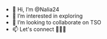- 👋 Hi, I’m @Nalia24
- 👀 I’m interested in exploring 
- 💞️ I’m looking to collaborate on TSO 
- 📫 Let's connect 🥸😎🤓

<!---
Nalia24/Nalia24 is a ✨ special ✨ repository because its `README.md` (this file) appears on your GitHub profile.
You can click the Preview link to take a look at your changes.
--->

